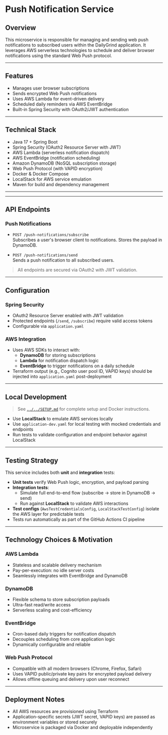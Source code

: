 # Push Notification Service

## Overview

This microservice is responsible for managing and sending web push notifications to subscribed users within the DailyGrind application. It leverages AWS serverless technologies to schedule and deliver browser notifications using the standard Web Push protocol.

---

## Features

- Manages user browser subscriptions
- Sends encrypted Web Push notifications
- Uses AWS Lambda for event-driven delivery
- Scheduled daily reminders via AWS EventBridge
- Built-in Spring Security with OAuth2/JWT authentication

---

## Technical Stack

- Java 17 + Spring Boot
- Spring Security (OAuth2 Resource Server with JWT)
- AWS Lambda (serverless notification dispatch)
- AWS EventBridge (notification scheduling)
- Amazon DynamoDB (NoSQL subscription storage)
- Web Push Protocol (with VAPID encryption)
- Docker & Docker Compose
- LocalStack for AWS service emulation
- Maven for build and dependency management

---


---

## API Endpoints

### Push Notifications

- `POST /push-notifications/subscribe`  
  Subscribes a user's browser client to notifications. Stores the payload in DynamoDB.

- `POST /push-notifications/send`  
  Sends a push notification to all subscribed users.

> All endpoints are secured via OAuth2 with JWT validation.

---

## Configuration

### Spring Security

- OAuth2 Resource Server enabled with JWT validation
- Protected endpoints (`/send`, `/subscribe`) require valid access tokens
- Configurable via `application.yaml`

### AWS Integration

- Uses AWS SDKs to interact with:
  - **DynamoDB** for storing subscriptions
  - **Lambda** for notification dispatch logic
  - **EventBridge** to trigger notifications on a daily schedule
- Terraform output (e.g., Cognito user pool ID, VAPID keys) should be injected into `application.yaml` post-deployment

---

## Local Development

> See [`../../SETUP.md`](../../SETUP.md) for complete setup and Docker instructions.

- Use **LocalStack** to emulate AWS services locally
- Use `application-dev.yaml` for local testing with mocked credentials and endpoints
- Run tests to validate configuration and endpoint behavior against LocalStack

---

## Testing Strategy

This service includes both **unit** and **integration** tests:

- **Unit tests** verify Web Push logic, encryption, and payload parsing
- **Integration tests**:
  - Simulate full end-to-end flow (subscribe → store in DynamoDB → send)
  - Run against **LocalStack** to validate AWS interactions
- **Test configs** (`AwsTestCredentialsConfig`, `LocalStackTestConfig`) isolate the AWS layer for predictable tests
- Tests run automatically as part of the GitHub Actions CI pipeline

---

## Technology Choices & Motivation

### AWS Lambda

- Stateless and scalable delivery mechanism
- Pay-per-execution: no idle server costs
- Seamlessly integrates with EventBridge and DynamoDB

### DynamoDB

- Flexible schema to store subscription payloads
- Ultra-fast read/write access
- Serverless scaling and cost-efficiency

### EventBridge

- Cron-based daily triggers for notification dispatch
- Decouples scheduling from core application logic
- Dynamically configurable and reliable

### Web Push Protocol

- Compatible with all modern browsers (Chrome, Firefox, Safari)
- Uses VAPID public/private key pairs for encrypted payload delivery
- Allows offline queuing and delivery upon user reconnect

---

## Deployment Notes

- All AWS resources are provisioned using Terraform
- Application-specific secrets (JWT secret, VAPID keys) are passed as environment variables or stored securely
- Microservice is packaged via Docker and deployable independently




